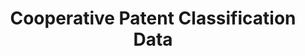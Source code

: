 ---
layout: default
bigquery: https://console.cloud.google.com/bigquery?p=patents-public-data&d=cpc&page=dataset
citation: '“Cooperative Patent Classification” by the EPO and USPTO, for public use. '
contributors: EPO, USPTO
cost: None
description: Cooperative Patent Classification Data contains the scheme and definitions
  of the Cooperative Patent Classification system for classifying patent documents.
  The CPC is the result of a partnership between the EPO and the USPTO in their joint
  effort to develop a common, internationally compatible classification system for
  technical documents, in particular patent publications, which will be used by both
  offices in the patent granting process
documentation: https://www.cooperativepatentclassification.org/cpcSchemeAndDefinitions
last_edit: 04/08/2022, 17:03:59
location: https://www.cooperativepatentclassification.org/index
maintained_by: USPTO, EPO
schema_fields:
- definition
- informativeReferences
- not_allocatable
- limiting_references
- breakdown_code
- glossary
- children
- sizeCache
- application_references
- breakdownCode
- level
- applicationReferences
- status
- child_groups
- parents
- titleFull
- informative_references
- limitingReferences
- additional_only
- residualReferences
- title_part
- ipcConcordant
- title_full
- notAllocatable
- synonyms
- dateRevised
- childGroups
- ipc_concordant
- residual_references
- symbol
- date_revised
- titlePart
shortname: cooperative_patent_classification
tags:
- patents
- science
title: Cooperative Patent Classification Data
uuid: 984374a7-16e9-4b35-9445-458daceb01bf
---